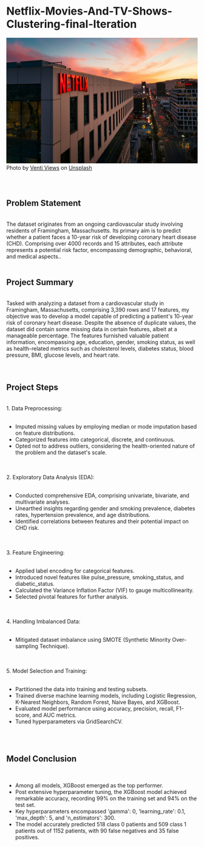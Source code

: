 # Netflix-Movies-And-TV-Shows-Clustering-final-Iteration



![Local GIF](venti-views-lI7dlA5VBp8-unsplash.jpg)
Photo by <a href="https://unsplash.com/@ventiviews?utm_content=creditCopyText&utm_medium=referral&utm_source=unsplash">Venti Views</a> on <a href="https://unsplash.com/photos/white-and-black-concrete-building-during-night-time-lI7dlA5VBp8?utm_content=creditCopyText&utm_medium=referral&utm_source=unsplash">Unsplash</a>
  
  

<h3 align="Left">
<br>
 <h2>Problem Statement</h1>

<br>
The dataset originates from an ongoing cardiovascular study involving residents of Framingham, Massachusetts. Its primary aim is to predict whether a patient faces a 10-year risk of developing coronary heart disease (CHD). Comprising over 4000 records and 15 attributes, each attribute represents a potential risk factor, encompassing demographic, behavioral, and medical aspects..<br>
<br>
<h2>Project Summary</h1>

  <br>
Tasked with analyzing a dataset from a cardiovascular study in Framingham, Massachusetts, comprising 3,390 rows and 17 features, my objective was to develop a model capable of predicting a patient's 10-year risk of coronary heart disease. Despite the absence of duplicate values, the dataset did contain some missing data in certain features, albeit at a manageable percentage. The features furnished valuable patient information, encompassing age, education, gender, smoking status, as well as health-related metrics such as cholesterol levels, diabetes status, blood pressure, BMI, glucose levels, and heart rate.<br>
<br>
  <br>
<h2>Project Steps</h1>

  <br>
1.  Data Preprocessing:
<br>
  <br>
 <ul>
 <li>Imputed missing values by employing median or mode imputation based on feature distributions. </li>
  <li>Categorized features into categorical, discrete, and continuous.</li>
  <li>Opted not to address outliers, considering the health-oriented nature of the problem and the dataset's scale.</li>
</ul>
  <br>
   <br>
2. Exploratory Data Analysis (EDA):
<br>
   <br>
   <ul>
  <li>Conducted comprehensive EDA, comprising univariate, bivariate, and multivariate analyses.</li>
  <li>Unearthed insights regarding gender and smoking prevalence, diabetes rates, hypertension prevalence, and age distributions.</li>
  <li>Identified correlations between features and their potential impact on CHD risk.</li>
</ul>
 <br>
   <br>
3. Feature Engineering:
<br>
   <br>
    <ul>
<li>Applied label encoding for categorical features.</li>
<li>Introduced novel features like pulse_pressure, smoking_status, and diabetic_status.</li>
<li>Calculated the Variance Inflation Factor (VIF) to gauge multicollinearity.</li>
<li>Selected pivotal features for further analysis.</li>
</ul>
  <br>
   <br>
4. Handling Imbalanced Data:
<br>
   <br>
   <ul>
<li>Mitigated dataset imbalance using SMOTE (Synthetic Minority Over-sampling Technique).</li>
    </ul>
  <br>
   <br>
5. Model Selection and Training:
<br>
   <br>
    <ul>
<li>Partitioned the data into training and testing subsets.</li>
<li>Trained diverse machine learning models, including Logistic Regression, K-Nearest Neighbors, Random Forest, Naive Bayes, and XGBoost.</li>
<li>Evaluated model performance using accuracy, precision, recall, F1-score, and AUC metrics.</li>
<li>Tuned hyperparameters via GridSearchCV.</li>
   </ul>  
  <br>
   <br>
<h2>Model Conclusion</h1>

   <br>
    <ul>
<li>Among all models, XGBoost emerged as the top performer.</li>
<li>Post extensive hyperparameter tuning, the XGBoost model achieved remarkable accuracy, recording 99% on the training set and 94% on the test set.</li>
<li>Key hyperparameters encompassed 'gamma': 0, 'learning_rate': 0.1, 'max_depth': 5, and 'n_estimators': 300.</li>
<li>The model accurately predicted 518 class 0 patients and 509 class 1 patients out of 1152 patients, with 90 false negatives and 35 false positives.</li>
</ul> 
</h3>
